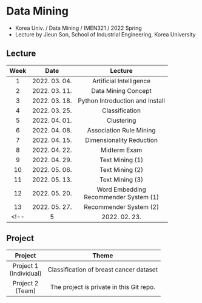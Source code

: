 # Data Mining
- Korea Univ. / Data Mining / IMEN321 / 2022 Spring
- Lecture by Jieun Son, School of Industrial Engineering, Korea University

## Lecture
|Week|Date|Lecture|
|:------:|:-----:|:-----:|
|1|2022. 03. 04. |Artificial Intelligence|
|2|2022. 03. 11. |Data Mining Concept|
|3|2022. 03. 18. |Python Introduction and Install|
|4|2022. 03. 25. |Classification|
|5|2022. 04. 01. |Clustering|
|6|2022. 04. 08. |Association Rule Mining|
|7|2022. 04. 15. |Dimensionality Reduction|
|8|2022. 04. 22. |Midterm Exam|
|9|2022. 04. 29. |Text Mining (1)|
|10|2022. 05. 06. |Text Mining (2)|
|11|2022. 05. 13. |Text Mining (3)|
|12|2022. 05. 20. |Word Embedding</br>Recommender System (1)|
|13|2022. 05. 27. |Recommender System (2) |
<!-- |5|2022. 02. 23. |Ensemble </br> Support Vector Machine </br> Time Series Data Anlaysis| -->

## Project
|Project|Theme|
|:------:|:-----:|
|Project 1</br>(Individual)|Classification of breast cancer dataset|
|Project 2</br>(Team)|The project is private in this Git repo.|

<!-- ### Reference
1. load_breast_cancer
- https://github.com/jason2133/statistical_machine_learning/blob/master/ch18/chap18_1.ipynb
- https://bigdaheta.tistory.com/33 -->

